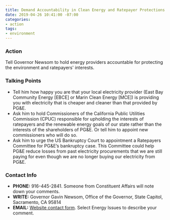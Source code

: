 ```yaml
---
title: Demand Accountability in Clean Energy and Ratepayer Protections
date: 2019-04-26 10:41:00 -07:00
categories:
- action
tags:
- environment
---
```


### Action
Tell Governor Newsom to hold energy providers accountable for protecting the environment and ratepayers' interests.

### Talking Points
* Tell him how happy you are that your local electricity provider (East Bay
Community Energy [EBCE] or Marin Clean Energy [MCE]) is providing you with electricity that is cheaper and cleaner than that provided by PG&E.  
* Ask him to hold Commissioners of the California Public Utilities Commission (CPUC) responsible for upholding the interests of ratepayers and the renewable energy goals of our state rather than the interests of the shareholders of PG&E. Or tell him to appoint new commissioners who will do so.  
* Ask him to urge the US Bankruptcy Court to appointment a Ratepayers Committee for PG&E’s bankruptcy case. This Committee could help PG&E reduce losses from past electricity procurements that we are still paying for even though we are no longer buying our electricity from PG&E.  

### Contact Info
* **PHONE:** 916-445-2841. Someone from Constituent Affairs will note down your comments.  
* **WRITE:** Governor Gavin Newsom, Office of the Governor, State Capitol, Sacramento, CA 95814  
* **EMAIL:** [Website contact form](https://govapps.gov.ca.gov/gov40mail/). Select Energy Issues to describe your comment.  

